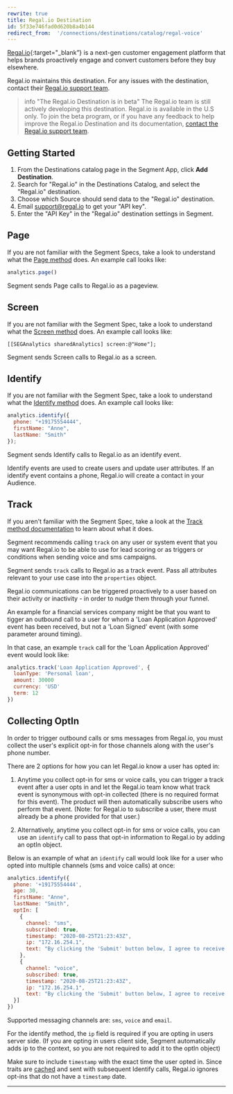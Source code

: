 ```yaml
---
rewrite: true
title: Regal.io Destination
id: 5f33e746fad0d620b8a4b144
redirect_from:  '/connections/destinations/catalog/regal-voice'
---
```


[Regal.io](https://www.regal.io/?utm_source=segmentio&utm_medium=docs&utm_campaign=partners){:target="_blank”} is a next-gen customer engagement platform that helps brands proactively engage and convert customers before they buy elsewhere.

Regal.io maintains this destination. For any issues with the destination, contact their [Regal.io support team](mailto:support@regal.io).


> info "The Regal.io Destination is in beta"
> The Regal.io team is still actively developing this destination. Regal.io is available in the U.S only. To join the beta program, or if you have any feedback to help improve the Regal.io Destination and its documentation, [contact the Regal.io support team](mailto:support@regal.io).



## Getting Started



1. From the Destinations catalog page in the Segment App, click **Add Destination**.
2. Search for "Regal.io" in the Destinations Catalog, and select the "Regal.io" destination.
3. Choose which Source should send data to the "Regal.io" destination.
4. Email support@regal.io to get your "API key".
5. Enter the "API Key" in the "Regal.io" destination settings in Segment.


## Page

If you are not familiar with the Segment Specs, take a look to understand what the [Page method](/docs/connections/spec/page/) does. An example call looks like:

```js
analytics.page()
```

Segment sends Page calls to Regal.io as a pageview. 


## Screen

If you are not familiar with the Segment Spec, take a look to understand what the [Screen method](/docs/connections/spec/screen/) does. An example call looks like:

```obj-c
[[SEGAnalytics sharedAnalytics] screen:@"Home"];
```

Segment sends Screen calls to Regal.io as a screen. 


## Identify

If you are not familiar with the Segment Spec, take a look to understand what the [Identify method](/docs/connections/spec/identify/) does. An example call  looks like:

```js
analytics.identify({
  phone: "+19175554444", 
  firstName: "Anne",
  lastName: "Smith"
});
```

Segment sends Identify calls to Regal.io as an identify event.

Identify events are used to create users and update user attributes. If an identify event contains a phone, Regal.io will create a contact in your Audience.

## Track

If you aren't familiar with the Segment Spec, take a look at the [Track method documentation](/docs/connections/spec/track/) to learn about what it does. 

Segment recommends calling `track` on any user or system event that you may want Regal.io to be able to use for lead scoring or as triggers or conditions when sending voice and sms campaigns.

Segment sends `track` calls to Regal.io as a track event. Pass all attributes relevant to your use case into the `properties` object. 

Regal.io communications can be triggered proactively to a user based on their activity or inactivity - in order to nudge them through your funnel. 

An example for a financial services company might be that you want to tigger an outbound call to a user for whom a 'Loan Application Approved' event has been received, but not a 'Loan Signed' event (with some parameter around timing).

In that case, an example `track` call for the 'Loan Application Approved' event would look like:

```js
analytics.track('Loan Application Approved', {
  loanType: 'Personal loan', 
  amount: 30000
  currency: 'USD'
  term: 12
})
```

## Collecting OptIn

In order to trigger outbound calls or sms messages from Regal.io, you must collect the user's explicit opt-in for those channels along with the user's phone number.

There are 2 options for how you can let Regal.io know a user has opted in:

1. Anytime you collect opt-in for sms or voice calls, you can trigger a track event after a user opts in and let the Regal.io team know what track event is synonymous with opt-in collected (there is no required format for this event). The product will then automatically subscribe users who perform that event. (Note: for Regal.io to subscribe a user, there must already be a phone provided for that user.)

2. Alternatively, anytime you collect opt-in for sms or voice calls, you can use an `identify` call to pass that opt-in information to Regal.io by adding an optIn object.

Below is an example of what an `identify` call would look like for a user who opted into multiple channels (sms and voice calls) at once:

```js
analytics.identify({
  phone: '+19175554444',
  age: 30,
  firstName: "Anne",
  lastName: "Smith",
  optIn: [
    {
      channel: "sms",
      subscribed: true,
      timestamp: "2020-08-25T21:23:43Z",
      ip: "172.16.254.1",
      text: "By clicking the 'Submit' button below, I agree to receive automated marketing SMS and calls."
    }, 
    {
      channel: "voice",
      subscribed: true,
      timestamp: "2020-08-25T21:23:43Z",
      ip: "172.16.254.1",
      text: "By clicking the 'Submit' button below, I agree to receive automated marketing SMS and calls."
  }]
})
```

Supported messaging channels are: `sms`, `voice` and `email`.

For the identify method, the `ip` field is required if you are opting in users server side. (If you are opting in users client side, Segment automatically adds ip to the context, so you are not required to add it to the optIn object) 

Make sure to include `timestamp` with the exact time the user opted in. Since traits are [cached](/docs/connections/sources/catalog/libraries/website/javascript/identity/#clearing-traits) and sent with subsequent Identify calls, Regal.io ignores opt-ins that do not have a `timestamp` date. 

---
